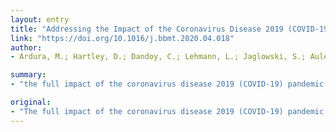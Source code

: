 ```yaml
---
layout: entry
title: "Addressing the Impact of the Coronavirus Disease 2019 (COVID-19) Pandemic on Hematopoietic Cell Transplantation: Learning Networks as a Means for Sharing Best Practices"
link: "https://doi.org/10.1016/j.bbmt.2020.04.018"
author:
- Ardura, M.; Hartley, D.; Dandoy, C.; Lehmann, L.; Jaglowski, S.; Auletta, J. J.

summary:
- "the full impact of the coronavirus disease 2019 (COVID-19) pandemic on the field of hematopoietic cell transplantation (HCT) is unknown. This perspective paper reviews current COVID19 epidemiology, diagnosis, and potential therapies. The perspective paper examines the potential therapies, care considerations unique to HCT recipients and the concept of a learning network to assimilate emerging guidelines and best practices across transplantation centers."

original:
- "The full impact of the coronavirus disease 2019 (COVID-19) pandemic, caused by the severe acute respiratory syndrome coronavirus 2 (SARS-CoV-2), on the field of hematopoietic cell transplantation (HCT) is unknown. This perspective paper reviews the following: current COVID-19 epidemiology, diagnosis, and potential therapies; care considerations unique to HCT recipients; and the concept of a learning network to assimilate emerging guidelines and best practices and to optimize patient outcomes through facilitating shared learning and experience across transplantation centers."
---
```



